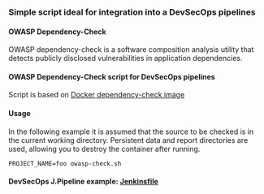 ### Simple script ideal for integration into a DevSecOps pipelines

#### OWASP Dependency-Check

OWASP dependency-check is a software composition analysis utility that detects publicly disclosed vulnerabilities in application dependencies.

#### OWASP Dependency-Check script for DevSecOps pipelines

Script is based on [Docker dependency-check image](https://hub.docker.com/r/owasp/dependency-check)

#### Usage

In the following example it is assumed that the source to be checked is in the current working directory. Persistent data and report directories are used, allowing you to destroy the container after running.

```
PROJECT_NAME=foo owasp-check.sh
```

#### DevSecOps J.Pipeline example: [Jenkinsfile](https://github.com/adavarski/DevSecOps-pipelines/blob/main/docker-owasp-depcheck/Jenkinsfile-PROJECT-OWASP)

